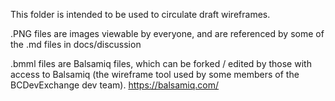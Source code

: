 This folder is intended to be used to circulate draft wireframes. 

.PNG files are images viewable by everyone, and are referenced by some of the .md files in docs/discussion 

.bmml files are Balsamiq files, which can be forked / edited by those with access to Balsamiq (the wireframe tool  used by some members of the BCDevExchange dev team). https://balsamiq.com/


